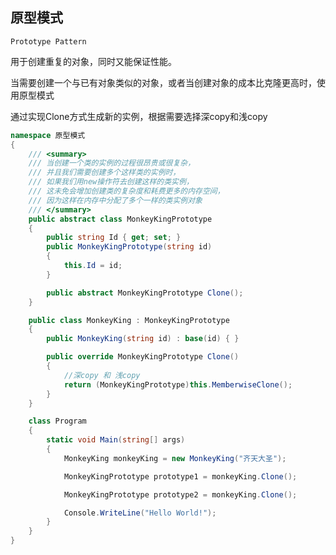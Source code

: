 ## 原型模式

```Prototype Pattern```

用于创建重复的对象，同时又能保证性能。

当需要创建一个与已有对象类似的对象，或者当创建对象的成本比克隆更高时，使用原型模式

通过实现Clone方式生成新的实例，根据需要选择深copy和浅copy

```c#
namespace 原型模式
{
    /// <summary>
    /// 当创建一个类的实例的过程很昂贵或很复杂，
    /// 并且我们需要创建多个这样类的实例时，
    /// 如果我们用new操作符去创建这样的类实例，
    /// 这未免会增加创建类的复杂度和耗费更多的内存空间，
    /// 因为这样在内存中分配了多个一样的类实例对象
    /// </summary>
    public abstract class MonkeyKingPrototype
    {
        public string Id { get; set; }
        public MonkeyKingPrototype(string id)
        {
            this.Id = id;
        }

        public abstract MonkeyKingPrototype Clone();
    }

    public class MonkeyKing : MonkeyKingPrototype
    {
        public MonkeyKing(string id) : base(id) { }

        public override MonkeyKingPrototype Clone()
        {
            //深copy 和 浅copy
            return (MonkeyKingPrototype)this.MemberwiseClone();
        }
    }

    class Program
    {
        static void Main(string[] args)
        {
            MonkeyKing monkeyKing = new MonkeyKing("齐天大圣");

            MonkeyKingPrototype prototype1 = monkeyKing.Clone();

            MonkeyKingPrototype prototype2 = monkeyKing.Clone();

            Console.WriteLine("Hello World!");
        }
    }
}


```
